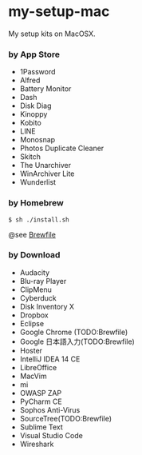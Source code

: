 # my-setup-mac
My setup kits on MacOSX.


### by App Store

- 1Password
- Alfred
- Battery Monitor
- Dash
- Disk Diag
- Kinoppy
- Kobito
- LINE
- Monosnap
- Photos Duplicate Cleaner
- Skitch
- The Unarchiver
- WinArchiver Lite
- Wunderlist

### by Homebrew

```shell
$ sh ./install.sh
```

@see [Brewfile](./Brewfile)

### by Download

- Audacity
- Blu-ray Player
- ClipMenu
- Cyberduck
- Disk Inventory X
- Dropbox
- Eclipse
- Google Chrome (TODO:Brewfile)
- Google 日本語入力(TODO:Brewfile)
- Hoster
- IntelliJ IDEA 14 CE
- LibreOffice
- MacVim
- mi
- OWASP ZAP
- PyCharm CE
- Sophos Anti-Virus
- SourceTree(TODO:Brewfile)
- Sublime Text
- Visual Studio Code
- Wireshark
